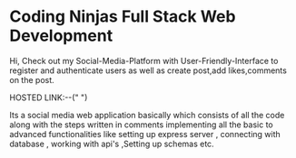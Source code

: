 # Coding Ninjas Full Stack Web Development

Hi, Check out my Social-Media-Platform with User-Friendly-Interface to register and authenticate users as well as create post,add likes,comments on the post.

HOSTED LINK:--(" ")

Its a social media web application basically which consists of all the code along with the steps written in comments implementing all the basic to advanced functionalities like setting up express server , connecting with database , working with api's ,Setting up schemas etc.
